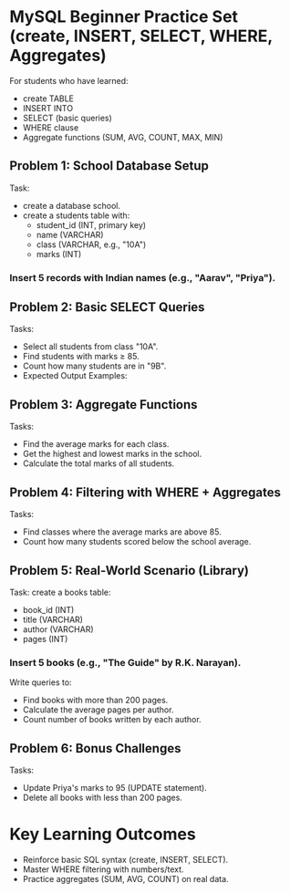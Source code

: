 # MySQL Beginner Practice Set (create, INSERT, SELECT, WHERE, Aggregates)
For students who have learned:
- create TABLE
- INSERT INTO
- SELECT (basic queries)
- WHERE clause
- Aggregate functions (SUM, AVG, COUNT, MAX, MIN)

## Problem 1: School Database Setup
Task:
- create a database school.
- create a students table with:
    - student_id (INT, primary key)
    - name (VARCHAR)
    - class (VARCHAR, e.g., "10A")
    - marks (INT)
### Insert 5 records with Indian names (e.g., "Aarav", "Priya").


## Problem 2: Basic SELECT Queries
Tasks:
- Select all students from class "10A".
- Find students with marks ≥ 85.
- Count how many students are in "9B".
- Expected Output Examples:

## Problem 3: Aggregate Functions
Tasks:
- Find the average marks for each class.
- Get the highest and lowest marks in the school.
- Calculate the total marks of all students.


## Problem 4: Filtering with WHERE + Aggregates
Tasks:
- Find classes where the average marks are above 85.
- Count how many students scored below the school average.


## Problem 5: Real-World Scenario (Library)
Task: create a books table:
- book_id (INT)
- title (VARCHAR)
- author (VARCHAR)
- pages (INT)

### Insert 5 books (e.g., "The Guide" by R.K. Narayan).
Write queries to:
- Find books with more than 200 pages.
- Calculate the average pages per author.
- Count number of books written by each author.



## Problem 6: Bonus Challenges
Tasks:
- Update Priya's marks to 95 (UPDATE statement).
- Delete all books with less than 200 pages.


# Key Learning Outcomes
- Reinforce basic SQL syntax (create, INSERT, SELECT).
- Master WHERE filtering with numbers/text.
- Practice aggregates (SUM, AVG, COUNT) on real data.